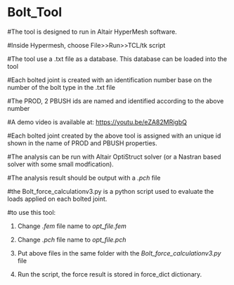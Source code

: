 # Bolt_Tool

#The tool is designed to run in Altair HyperMesh software.

#Inside Hypermesh, choose File>>Run>>TCL/tk script

#The tool use a .txt file as a database. This database can be loaded into the tool

#Each bolted joint is created with an identification number base on the number of the bolt type in the .txt file

#The PROD, 2 PBUSH ids are named and identified according to the above number

#A demo video is available at: https://youtu.be/eZA82MRigbQ

#Each bolted joint created by the above tool is assigned with an unique id shown in the name of PROD and PBUSH properties. 

#The analysis can be run with Altair OptiStruct solver (or a Nastran based solver with some small modfication).

#The analysis result should be output with a *.pch* file

#the Bolt_force_calculationv3.py is a python script used to evaluate the loads applied on each bolted joint.

#to use this tool:

  1. Change *.fem* file name to *opt_file.fem*
  
  2. Change *.pch* file name to *opt_file.pch*
  
  3. Put above files in the same folder with the *Bolt_force_calculationv3.py* file
  
  4. Run the script, the force result is stored in force_dict dictionary. 

